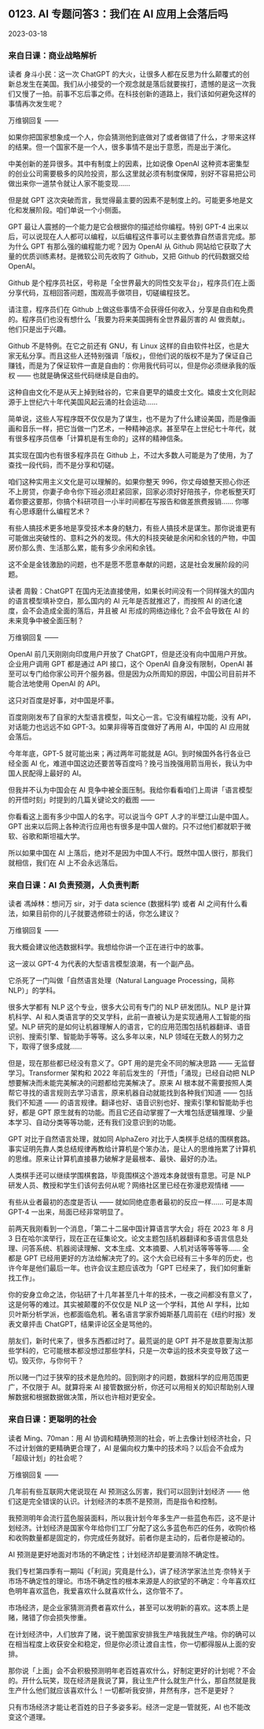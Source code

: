## 0123. AI 专题问答3：我们在 AI 应用上会落后吗

2023-03-18

### 来自日课：商业战略解析

读者 身斗小民：这一次 ChatGPT 的大火，让很多人都在反思为什么颠覆式的创新总发生在美国。我们从小接受的一个观念就是落后就要挨打，遗憾的是这一次我们又慢了一拍。前事不忘后事之师。在科技创新的道路上，我们该如何避免这样的事情再次发生呢？

万维钢回复 ——

如果你把国家想象成一个人，你会猜测他到底做对了或者做错了什么，才带来这样的结果。但一个国家不是一个人，很多事情不是出于意愿，而是出于演化。

中美创新的差异很多。其中有制度上的因素，比如说像 OpenAI 这种资本密集型的创业公司需要极多的风险投资，那么这里就必须有制度保障，别好不容易把公司做出来你一道禁令就让人家不能变现……

但是就 GPT 这次突破而言，我觉得最主要的因素不是制度上的。可能更多地是文化和发展阶段。咱们单说一个小侧面。

GPT 最让人震撼的一个能力是它会根据你的描述给你编程。特别 GPT-4 出来以后，可以说现在人人都可以编程，以后编程这件事可以主要依靠自然语言完成。那为什么 GPT 有那么强的编程能力呢？因为 OpenAI 从 Github 网站给它获取了大量的优质训练素材。是微软公司先收购了 Github，又把 Github 的代码数据交给 OpenAI。

Github 是个程序员社区，号称是「全世界最大的同性交友平台」，程序员们在上面分享代码，互相回答问题，围观高手做项目，切磋编程技艺。

请注意，程序员们在 Github 上做这些事情不会获得任何收入，分享是自由和免费的。程序员们也没有想什么「我要为将来美国拥有全世界最厉害的 AI 做贡献」。他们只是出于兴趣。

Github 不是特例。在它之前还有 GNU，有 Linux 这样的自由软件社区，也是大家无私分享。而且这些人还特别强调「版权」，但他们说的版权不是为了保证自己赚钱，而是为了保证软件一直是自由的：你用我代码可以，但是你必须继承我的版权 —— 也就是确保这些代码继续是自由的。

这种自由文化不是从天上掉到硅谷的，它来自更早的嬉皮士文化。嬉皮士文化则起源于上世纪六十年代美国风起云涌的社会运动……

简单说，这些人写程序既不仅仅是为了谋生，也不是为了什么建设美国，而是像画画和音乐一样，把它当做一门艺术，一种精神追求。甚至早在上世纪七十年代，就有很多程序员信奉「计算机是有生命的」这样的精神信条。

其实现在国内也有很多程序员在 Github 上，不过大多数人可能是为了使用，为了查找一段代码，而不是分享和切磋。

咱们这种实用主义文化是可以理解的。如果你整天 996，你丈母娘整天担心你还不上房贷，你妻子命令你下班必须赶紧回家，回家必须好好陪孩子，你老板整天盯着你要这要那，你搞个科研项目一小半时间都在写报告和做差旅费报销…… 你哪有心思琢磨什么编程艺术？

有些人搞技术更多地是享受技术本身的魅力，有些人搞技术是谋生。那你说谁更有可能做出突破性的、意料之外的发现。伟大的科技突破是余闲和余钱的产物，中国房价那么贵、生活那么累，能有多少余闲和余钱。

这不全是金钱激励的问题，也不是愿不愿意奉献的问题，这是社会发展阶段的问题。

读者 周毅：ChatGPT 在国内无法直接使用，如果长时间没有一个同样强大的国内的语言模型填补空白，那么国内的 AI 元年是否就推迟了，而按照 AI 的进化速度，会不会造成全面的落后，并且被 AI 形成的网络边缘化？会不会导致在 AI 的未来竞争中被全面压制？

万维钢回复 ——

OpenAI 前几天刚刚向印度用户开放了 ChatGPT，但是还没有向中国用户开放。企业用户调用 GPT 都是通过 API 接口，这个 OpenAI 自身没有限制，OpenAI 甚至可以专门给你家公司开个服务器。但是因为众所周知的原因，中国公司目前并不能合法地使用 OpenAI 的 API。

这只对百度是好事，对中国是坏事。

百度刚刚发布了自家的大型语言模型，叫文心一言。它没有编程功能，没有 API，对话能力也远远不如 GPT-3。如果非得等百度做好了再用 AI，中国的 AI 应用就会落后。

今年年底，GPT-5 就可能出来；再过两年可能就是 AGI。到时候国外各行各业已经全面 AI 化，难道中国这边还要苦等百度吗？挽弓当挽强用箭当用长，我认为中国人民配得上最好的 AI。

但我并不认为中国会在 AI 竞争中被全面压制。我给你看看咱们上周讲「语言模型的开悟时刻」时提到的几篇关键论文的截图 ——

你看看这上面有多少中国人的名字。可以说当今 GPT 人才的半壁江山是中国人。GPT 出来以后网上各种流行应用也有很多是中国人做的。只不过他们都就职于微软、谷歌和斯坦福大学。

所以如果中国在 AI 上落后，绝对不是因为中国人不行。既然中国人很行，那我们就相信，我们在 AI 上不会永远落后。

### 来自日课：AI 负责预测，人负责判断

读者 馮焯林：想问万 sir，对于 data science (数据科学) 或者 AI 之间有什么看法，如果目前你的儿子就要选修硕士的话，你怎么建议？

万维钢回复 ——

我大概会建议他选数据科学。我想给你讲一个正在进行中的故事。

这一波以 GPT-4 为代表的大型语言模型浪潮，有一个副产品。

它杀死了一门叫做「自然语言处理（Natural Language Processing，简称 NLP）」的学科。

很多大学都有 NLP 这个专业，很多大公司有专门的 NLP 研发团队。NLP 是计算机科学、AI 和人类语言学的交叉学科，此前一直被认为是实现通用人工智能的指望。NLP 研究的是如何让机器理解人的语言，它的应用范围包括机器翻译、语音识别、搜索引擎、智能助手等等。这么多年以来，NLP 领域在无数人的努力之下，取得了很多成就……

但是，现在那些都已经没有意义了。GPT 用的是完全不同的解决思路 —— 无监督学习。Transformer 架构和 2022 年前后发生的「开悟」「涌现」已经自动把 NLP 想要解决而未能完美解决的问题都给完美解决了。原来 AI 根本就不需要按照人类帮它寻找的语言规则去学习语言，原来机器自动就能找到各种我们知道 —— 包括我们不知道 —— 的语言规律。翻译也好、语音识别也好、搜索引擎和智能助手也好，都是 GPT 原生就有的功能。而且它还自动掌握了一大堆包括逻辑推理、少量本学习、自动分类等等功能，还有我们没意识到的功能。

GPT 对比于自然语言处理，就如同 AlphaZero 对比于人类棋手总结的围棋套路。事实证明先靠人类总结规律再教给计算机是个笨办法，是让人的思维拖累了计算机的思维。原来让计算机直接暴力破解才是最根本、最快、最好的办法。

人类棋手还可以继续学围棋套路，毕竟围棋这个游戏本身就很有意思。可是 NLP 研发人员、教授和学生们该何去何从呢？网络社区里已经在弥漫悲观情绪 ——

有些从业者最初的态度是否认 —— 就如同绝症患者最初的反应一样…… 可是本周 GPT-4 一出来，局面已经非常明显了。

前两天我刚看到一个消息，「第二十二届中国计算语言学大会」将在 2023 年 8 月 3 日在哈尔滨举行，现在正在征集论文。论文主题包括机器翻译和多语言信息处理、问答系统、机器阅读理解、文本生成、文本摘要、人机对话等等等等…… 全都是 GPT 已经用更好的方法给解决完了的。这个大会已经有三十多年的历史，也许今年是他们最后一年。也许会议主题应该改为「GPT 已经来了，我们如何重新找工作」。

你的安身立命之法，你钻研了十几年甚至几十年的技术，一夜之间都没有意义了，这是何等的难过。其实被颠覆的不仅仅是 NLP 这一个学科，其他 AI 学科，比如贝叶斯分析学派，也都面临危机。著名语言学家乔姆斯基几周前在《纽约时报》发表文章抨击 ChatGPT，结果评论区全是骂他的。

朋友们，新时代来了，很多东西都过时了。最荒诞的是 GPT 并不是故意要淘汰那些学科的，它可能根本都没想过那些学科，只是一次幸运的技术突变导致了这一切。毁灭你，与你何干？

所以赌一门过于狭窄的技术是危险的。回到刚才的问题，数据科学的应用范围更广，不仅限于 AI。就算将来 AI 接管数据分析，你还可以用相关的知识帮助别人理解数据和根据数据做决策，所以也许相对更安全。

### 来自日课：更聪明的社会

读者 Ming、70man：用 AI 协调和精确预测的社会，听上去像计划经济社会，只不过计划做的更精确更合理了，AI 是偏向权力集中的技术吗？以后会不会成为「超级计划」的社会呢？

万维钢回复 ——

几年前有些互联网大佬说现在 AI 预测这么厉害，我们可以回到计划经济 —— 他们这是完全错误的认识。计划经济的本质不是预测，而是指令和控制。

我预测明年会流行蓝色服装面料，所以我计划今年多生产一些蓝色布匹，这不是计划经济。计划经济是国家今年给你们工厂分配了这么多蓝色布匹的任务，收购价格和收购数量都是固定的，你完成任务就好。前者你是主动的，后者你是被动的。

AI 预测是更好地面对市场的不确定性；计划经济却是要消除不确定性。

我们专栏第四季有一期叫《「利润」究竟是什么》，讲了经济学家法兰克·奈特关于市场不确定性的理论。市场不确定性的根本来源是人的欲望的不确定：今年喜欢红色明年喜欢蓝色，我爱喜欢什么就喜欢什么，这你管不了。

市场经济，是企业家猜测消费者喜欢什么，甚至可以发明新的喜欢。这本质上是赌，赌错了你会损失惨重。

在计划经济中，人们放弃了赌，说干脆国家安排我生产啥我就生产啥。你的确可以在相当程度上收获安全和稳定，但是你必须让渡自主性，你一切都得服从上面的安排。

那你说「上面」会不会积极预测明年老百姓喜欢什么，好制定更好的计划呢？不会的。开什么玩笑，现在经济是我说了算，我让生产什么就生产什么，那自然就是我生产什么他们就应该喜欢什么！一切都听我安排，井然有序，岂不是更好？

只有市场经济才能让老百姓的日子多姿多彩。经济一定是一管就死，AI 也不能改变这个道理。